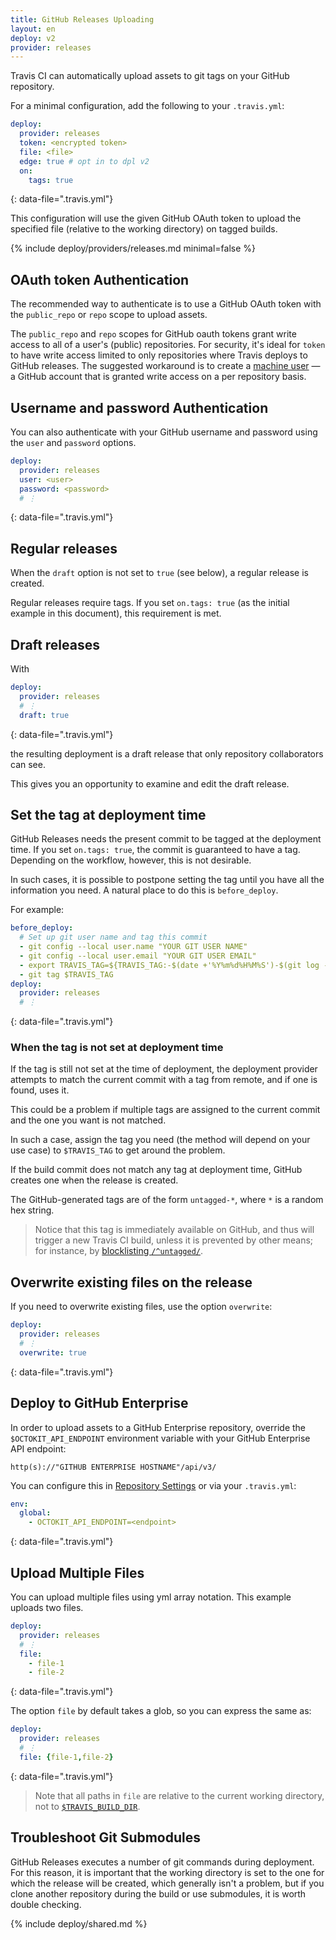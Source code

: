 ```yaml
---
title: GitHub Releases Uploading
layout: en
deploy: v2
provider: releases
---
```


Travis CI can automatically upload assets to git tags on your GitHub repository.

For a minimal configuration, add the following to your `.travis.yml`:

```yaml
deploy:
  provider: releases
  token: <encrypted token>
  file: <file>
  edge: true # opt in to dpl v2
  on:
    tags: true
```
{: data-file=".travis.yml"}

This configuration will use the given GitHub OAuth token to upload the
specified file (relative to the working directory) on tagged builds.

{% include deploy/providers/releases.md minimal=false %}

## OAuth token Authentication

The recommended way to authenticate is to use a GitHub OAuth token with
the `public_repo` or `repo` scope to upload assets.

The `public_repo` and `repo` scopes for GitHub oauth tokens grant write access
to all of a user's (public) repositories. For security, it's ideal for `token`
to have write access limited to only repositories where Travis deploys to
GitHub releases. The suggested workaround is to create a [machine
user](https://developer.github.com/v3/guides/managing-deploy-keys/#machine-users)
— a GitHub account that is granted write access on a per repository basis.

## Username and password Authentication

You can also authenticate with your GitHub username and password using the
`user` and `password` options.

```yaml
deploy:
  provider: releases
  user: <user>
  password: <password>
  # ⋮
```
{: data-file=".travis.yml"}

## Regular releases

When the `draft` option is not set to `true` (see below), a regular release is
created.

Regular releases require tags. If you set `on.tags: true` (as the initial
example in this document), this requirement is met.

## Draft releases

With

```yaml
deploy:
  provider: releases
  # ⋮
  draft: true
```
{: data-file=".travis.yml"}

the resulting deployment is a draft release that only repository collaborators
can see.

This gives you an opportunity to examine and edit the draft release.

## Set the tag at deployment time

GitHub Releases needs the present commit to be tagged at the deployment time.
If you set `on.tags: true`, the commit is guaranteed to have a tag.  Depending
on the workflow, however, this is not desirable.

In such cases, it is possible to postpone setting the tag until you have all
the information you need. A natural place to do this is `before_deploy`.

For example:

```yaml
before_deploy:
  # Set up git user name and tag this commit
  - git config --local user.name "YOUR GIT USER NAME"
  - git config --local user.email "YOUR GIT USER EMAIL"
  - export TRAVIS_TAG=${TRAVIS_TAG:-$(date +'%Y%m%d%H%M%S')-$(git log --format=%h -1)}
  - git tag $TRAVIS_TAG
deploy:
  provider: releases
  # ⋮
```
{: data-file=".travis.yml"}

### When the tag is not set at deployment time

If the tag is still not set at the time of deployment, the deployment provider
attempts to match the current commit with a tag from remote, and if one is
found, uses it.

This could be a problem if multiple tags are assigned to the current commit and
the one you want is not matched.

In such a case, assign the tag you need (the method will depend on your use
case) to `$TRAVIS_TAG` to get around the problem.

If the build commit does not match any tag at deployment time, GitHub creates
one when the release is created.

The GitHub-generated tags are of the form `untagged-*`, where `*` is a random
hex string.

> Notice that this tag is immediately available on GitHub, and thus will trigger
a new Travis CI build, unless it is prevented by other means; for instance, by
[blocklisting `/^untagged/`](/user/customizing-the-build/#safelisting-or-blocklisting-branches).

## Overwrite existing files on the release

If you need to overwrite existing files, use the option `overwrite`:

```yaml
deploy:
  provider: releases
  # ⋮
  overwrite: true
```
{: data-file=".travis.yml"}

## Deploy to GitHub Enterprise

In order to upload assets to a GitHub Enterprise repository, override the
`$OCTOKIT_API_ENDPOINT` environment variable with your GitHub Enterprise API
endpoint:

```
http(s)://"GITHUB ENTERPRISE HOSTNAME"/api/v3/
```

You can configure this in [Repository Settings](/user/environment-variables/#defining-variables-in-repository-settings)
or via your `.travis.yml`:

```yaml
env:
  global:
    - OCTOKIT_API_ENDPOINT=<endpoint>
```
{: data-file=".travis.yml"}

## Upload Multiple Files

You can upload multiple files using yml array notation. This example uploads
two files.

```yaml
deploy:
  provider: releases
  # ⋮
  file:
    - file-1
    - file-2
```
{: data-file=".travis.yml"}

The option `file` by default takes a glob, so you can express the same as:

```yaml
deploy:
  provider: releases
  # ⋮
  file: {file-1,file-2}
```
{: data-file=".travis.yml"}

> Note that all paths in `file` are relative to the current working directory, not to [`$TRAVIS_BUILD_DIR`](/user/environment-variables/#default-environment-variables).

## Troubleshoot Git Submodules

GitHub Releases executes a number of git commands during deployment. For this
reason, it is important that the working directory is set to the one for which
the release will be created, which generally isn't a problem, but if you clone
another repository during the build or use submodules, it is worth double
checking.

{% include deploy/shared.md %}

